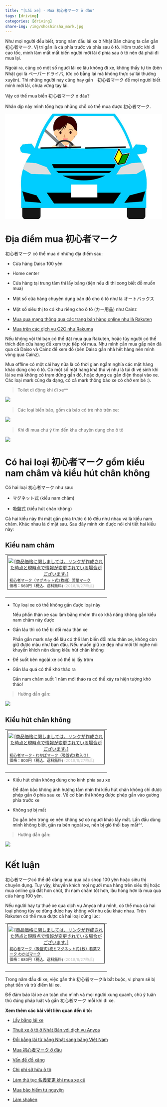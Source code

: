 ```yaml
---
title: "[Lái xe] - Mua 初心者マーク ở đâu"
tags: [driving]
categories: [driving]
share-img: /img/shoshinsha_mark.jpg
---
```


Như mọi người đều biết, trong năm đầu lái xe ở Nhật Bản chúng ta cần gắn 初心者マーク. Vị trí gắn là cả phía trước và phía sau ô tô. Hôm trước khi đi cao tốc, mình làm mất mất biển người mới lái ở phía sau ô tô nên đã phải đi mua lại.

Ngoài ra, cũng có một số người lái xe lâu không đi xe, không thấy tự tin (bên Nhật gọi là ペーパードライバ, tức có bằng lái mà không thực sự lái thường xuyên). Thì những người này cũng hay gắn　初心者マーク để mọi người biết mình mới lái, chưa vững tay lái.

Vậy có thể mua biển 初心者マーク ở đâu?

Nhân dịp này mình tổng hợp những chỗ có thể mua được 初心者マーク.

![](/img/shoshinsha_mark.jpg)

<script async src="//pagead2.googlesyndication.com/pagead/js/adsbygoogle.js"></script>
<ins class="adsbygoogle"
     style="display:block; text-align:center;"
     data-ad-layout="in-article"
     data-ad-format="fluid"
     data-ad-client="ca-pub-2750437710821247"
     data-ad-slot="8905029259"></ins>
<script>
     (adsbygoogle = window.adsbygoogle || []).push({});
</script>

# Địa điểm mua 初心者マーク

初心者マーク có thể mua ở những địa điểm sau:

* Cửa hàng Daiso 100 yên

* Home center

* Cửa hàng tại trung tâm thi lấy bằng (tiện nếu đi thi xong biết đỗ muốn mua)

* Một số cửa hàng chuyên dụng bán đồ cho ô tô như là オートバックス

* Một số siêu thị to có khu riêng cho ô tô (カー用品) như Cainz

* [Mua qua mạng thông qua các trang bán hàng online như là Rakuten](https://a.r10.to/hyHfk2)

* [Mua trên các dịch vụ C2C như Rakuma](https://fril.jp/search/%E5%88%9D%E5%BF%83%E8%80%85%E3%83%9E%E3%83%BC%E3%82%AF%20)

Nếu không vội thì bạn có thể đặt mua qua Rakuten, hoặc tùy người có thể thích đến cửa hàng để xem trực tiếp rồi mua. Như mình cần mua gấp nên đã qua cả Daiso và Cainz để xem đồ (bên Daiso gần nhà hết hàng nên mình vòng qua Cainz).

Mua offline có một cái hay nữa là có thời gian ngắm nghía các mặt hàng khác dùng cho ô tô. Có một số mặt hàng khá thú vị như là túi đi vệ sinh khi lái xe mà không có trạm dừng gần đó, hoặc dụng cụ gắn điện thoại vào xe. Các loại mark cũng đa dạng, có cả mark thông báo xe có chở em bé :).

> Toilet di động khi đi xe^^

![](/img/car_goods_toilet.jpg)

> Các loại biển báo, gồm cả báo có trẻ nhỏ trên xe:

![](/img/car_goods_marks.jpg)

> Khi đi mua chú ý tìm đến khu chuyên dụng cho ô tô

![](/img/car_goods_place.jpg)

# Có hai loại 初心者マーク gồm kiểu nam châm và kiểu hút chân không

Có hai loại 初心者マーク như sau:

* マグネット式 (kiểu nam châm)

* 吸盤式 (kiểu hút chân không)

Cả hai kiểu này thì mặt gắn phía trước ô tô đều như nhau và là kiểu nam châm. Khác nhau là ở mặt sau. Sau đây mình xin được nói chi tiết hai kiểu này:

## Kiểu nam châm

<table border="0" cellpadding="0" cellspacing="0"><tr><td><div style="border:1px solid #000000;background-color:#FFFFFF;width:310px;margin:0px;padding-top:6px;text-align:center;overflow:auto;"><a href="https://hb.afl.rakuten.co.jp/hgc/16f9fa80.ecf6e8fd.16f9fa81.79c60cce/?pc=https%3A%2F%2Fitem.rakuten.co.jp%2Fauc-emukai%2F100000031%2F&m=http%3A%2F%2Fm.rakuten.co.jp%2Fauc-emukai%2Fi%2F10001518%2F&link_type=picttext&ut=eyJwYWdlIjoiaXRlbSIsInR5cGUiOiJwaWN0dGV4dCIsInNpemUiOiIzMDB4MzAwIiwibmFtIjoxLCJuYW1wIjoiZG93biIsImNvbSI6MSwiY29tcCI6ImRvd24iLCJwcmljZSI6MSwiYm9yIjoxLCJjb2wiOjB9" target="_blank" rel="nofollow" style="word-wrap:break-word;"  ><img src="https://hbb.afl.rakuten.co.jp/hgb/16f9fa80.ecf6e8fd.16f9fa81.79c60cce/?me_id=1234762&item_id=10001518&m=https%3A%2F%2Fthumbnail.image.rakuten.co.jp%2F%400_mall%2Fauc-emukai%2Fcabinet%2F05911710%2Fimgrc0071085286.jpg%3F_ex%3D80x80&pc=https%3A%2F%2Fthumbnail.image.rakuten.co.jp%2F%400_mall%2Fauc-emukai%2Fcabinet%2F05911710%2Fimgrc0071085286.jpg%3F_ex%3D300x300&s=300x300&t=picttext" border="0" style="margin:2px" alt="[商品価格に関しましては、リンクが作成された時点と現時点で情報が変更されている場合がございます。]" title="[商品価格に関しましては、リンクが作成された時点と現時点で情報が変更されている場合がございます。]"></a><p style="font-size:12px;line-height:1.4em;text-align:left;margin:0px;padding:2px 6px;word-wrap:break-word"><a href="https://hb.afl.rakuten.co.jp/hgc/16f9fa80.ecf6e8fd.16f9fa81.79c60cce/?pc=https%3A%2F%2Fitem.rakuten.co.jp%2Fauc-emukai%2F100000031%2F&m=http%3A%2F%2Fm.rakuten.co.jp%2Fauc-emukai%2Fi%2F10001518%2F&link_type=picttext&ut=eyJwYWdlIjoiaXRlbSIsInR5cGUiOiJwaWN0dGV4dCIsInNpemUiOiIzMDB4MzAwIiwibmFtIjoxLCJuYW1wIjoiZG93biIsImNvbSI6MSwiY29tcCI6ImRvd24iLCJwcmljZSI6MSwiYm9yIjoxLCJjb2wiOjB9" target="_blank" rel="nofollow" style="word-wrap:break-word;"  >初心者マーク（マグネット式2枚組）若葉マーク</a><br><span >価格：560円（税込、送料無料)</span> <span style="color:#BBB">(2018/8/27時点)</span></p></div><br><p style="font-size:12px;line-height:1.4em;margin:5px;word-wrap:break-word"></p></td></tr></table>

* Tùy loại xe có thể không gắn được loại này

    Nếu phần thân xe sau làm bằng nhôm thì có khả năng không gắn kiểu nam châm này được

* Gắn lâu thì có thể bị đổi màu thân xe

    Phần gắn mark này để lâu có thể làm biến đổi màu thân xe, không còn giữ được màu như ban đầu. Nếu muốn giữ xe đẹp như mới thì nghe nói khuyến khích nên dùng kiểu hút chân không

* Để suốt bên ngoài xe có thể bị lấy trộm

* Gắn lâu quá có thể khó tháo ra

    Gắn nam châm suốt 1 năm mới tháo ra có thể xảy ra hiện tượng khó tháo!

> Hướng dẫn gắn:

![](/img/car_shoshinsha_mark_01.jpg)

## Kiểu hút chân không

<table border="0" cellpadding="0" cellspacing="0"><tr><td><div style="border:1px solid #000000;background-color:#FFFFFF;width:310px;margin:0px;padding-top:6px;text-align:center;overflow:auto;"><a href="https://hb.afl.rakuten.co.jp/hgc/16f9fa80.ecf6e8fd.16f9fa81.79c60cce/?pc=https%3A%2F%2Fitem.rakuten.co.jp%2Fauc-emukai%2F100000771%2F&m=http%3A%2F%2Fm.rakuten.co.jp%2Fauc-emukai%2Fi%2F10001517%2F&link_type=picttext&ut=eyJwYWdlIjoiaXRlbSIsInR5cGUiOiJwaWN0dGV4dCIsInNpemUiOiIzMDB4MzAwIiwibmFtIjoxLCJuYW1wIjoiZG93biIsImNvbSI6MSwiY29tcCI6ImRvd24iLCJwcmljZSI6MSwiYm9yIjoxLCJjb2wiOjB9" target="_blank" rel="nofollow" style="word-wrap:break-word;"  ><img src="https://hbb.afl.rakuten.co.jp/hgb/16f9fa80.ecf6e8fd.16f9fa81.79c60cce/?me_id=1234762&item_id=10001517&m=https%3A%2F%2Fthumbnail.image.rakuten.co.jp%2F%400_mall%2Fauc-emukai%2Fcabinet%2F05911710%2Fimgrc0071085289.jpg%3F_ex%3D80x80&pc=https%3A%2F%2Fthumbnail.image.rakuten.co.jp%2F%400_mall%2Fauc-emukai%2Fcabinet%2F05911710%2Fimgrc0071085289.jpg%3F_ex%3D300x300&s=300x300&t=picttext" border="0" style="margin:2px" alt="[商品価格に関しましては、リンクが作成された時点と現時点で情報が変更されている場合がございます。]" title="[商品価格に関しましては、リンクが作成された時点と現時点で情報が変更されている場合がございます。]"></a><p style="font-size:12px;line-height:1.4em;text-align:left;margin:0px;padding:2px 6px;word-wrap:break-word"><a href="https://hb.afl.rakuten.co.jp/hgc/16f9fa80.ecf6e8fd.16f9fa81.79c60cce/?pc=https%3A%2F%2Fitem.rakuten.co.jp%2Fauc-emukai%2F100000771%2F&m=http%3A%2F%2Fm.rakuten.co.jp%2Fauc-emukai%2Fi%2F10001517%2F&link_type=picttext&ut=eyJwYWdlIjoiaXRlbSIsInR5cGUiOiJwaWN0dGV4dCIsInNpemUiOiIzMDB4MzAwIiwibmFtIjoxLCJuYW1wIjoiZG93biIsImNvbSI6MSwiY29tcCI6ImRvd24iLCJwcmljZSI6MSwiYm9yIjoxLCJjb2wiOjB9" target="_blank" rel="nofollow" style="word-wrap:break-word;"  >初心者マーク・わかばマーク（吸盤式2枚入り）</a><br><span >価格：800円（税込、送料無料)</span> <span style="color:#BBB">(2018/8/27時点)</span></p></div><br><p style="font-size:12px;line-height:1.4em;margin:5px;word-wrap:break-word"></p></td></tr></table>

* Kiểu hút chân không dùng cho kính phía sau xe

    Để đảm bảo không ảnh hưởng tầm nhìn thì kiểu hút chân không chỉ được phép gắn ở phía sau xe. Về cơ bản thì không được phép gắn vào gương phía trước xe

* Không sợ bị mất

    Do gắn bên trong xe nên không sợ có người khác lấy mất. Lần đầu dùng mình không biết, gắn ra bên ngoài xe, nên bị gió thổi bay mất^^.

> Hướng dẫn gắn:

![](/img/car_shoshinsha_mark_02.jpg)

# Kết luận

初心者マークcó thể dễ dàng mua qua các shop 100 yên hoặc siêu thị chuyên dụng. Tuy vậy, khuyến khích mọi người mua hàng trên siêu thị hoặc mua online giá đắt hơn chút, thì nam châm tốt hơn, lâu hỏng hơn là mua qua cửa hàng 100 yên.

Nếu người hay tự thuê xe qua dịch vụ Anyca như mình, có thể mua cả hai loại phòng tùy xe dùng được hay không với nhu cầu khác nhau. Trên Rakuten có thể mua được cả hai loại cùng lúc:

<table border="0" cellpadding="0" cellspacing="0"><tr><td><div style="border:1px solid #000000;background-color:#FFFFFF;width:310px;margin:0px;padding-top:6px;text-align:center;overflow:auto;"><a href="https://hb.afl.rakuten.co.jp/hgc/16f9fa80.ecf6e8fd.16f9fa81.79c60cce/?pc=https%3A%2F%2Fitem.rakuten.co.jp%2Fauc-emukai%2F10000100111%2F&m=http%3A%2F%2Fm.rakuten.co.jp%2Fauc-emukai%2Fi%2F10001516%2F&link_type=picttext&ut=eyJwYWdlIjoiaXRlbSIsInR5cGUiOiJwaWN0dGV4dCIsInNpemUiOiIzMDB4MzAwIiwibmFtIjoxLCJuYW1wIjoiZG93biIsImNvbSI6MSwiY29tcCI6ImRvd24iLCJwcmljZSI6MSwiYm9yIjoxLCJjb2wiOjB9" target="_blank" rel="nofollow" style="word-wrap:break-word;"  ><img src="https://hbb.afl.rakuten.co.jp/hgb/16f9fa80.ecf6e8fd.16f9fa81.79c60cce/?me_id=1234762&item_id=10001516&m=https%3A%2F%2Fthumbnail.image.rakuten.co.jp%2F%400_mall%2Fauc-emukai%2Fcabinet%2F05911710%2Fimgrc0071085288.jpg%3F_ex%3D80x80&pc=https%3A%2F%2Fthumbnail.image.rakuten.co.jp%2F%400_mall%2Fauc-emukai%2Fcabinet%2F05911710%2Fimgrc0071085288.jpg%3F_ex%3D300x300&s=300x300&t=picttext" border="0" style="margin:2px" alt="[商品価格に関しましては、リンクが作成された時点と現時点で情報が変更されている場合がございます。]" title="[商品価格に関しましては、リンクが作成された時点と現時点で情報が変更されている場合がございます。]"></a><p style="font-size:12px;line-height:1.4em;text-align:left;margin:0px;padding:2px 6px;word-wrap:break-word"><a href="https://hb.afl.rakuten.co.jp/hgc/16f9fa80.ecf6e8fd.16f9fa81.79c60cce/?pc=https%3A%2F%2Fitem.rakuten.co.jp%2Fauc-emukai%2F10000100111%2F&m=http%3A%2F%2Fm.rakuten.co.jp%2Fauc-emukai%2Fi%2F10001516%2F&link_type=picttext&ut=eyJwYWdlIjoiaXRlbSIsInR5cGUiOiJwaWN0dGV4dCIsInNpemUiOiIzMDB4MzAwIiwibmFtIjoxLCJuYW1wIjoiZG93biIsImNvbSI6MSwiY29tcCI6ImRvd24iLCJwcmljZSI6MSwiYm9yIjoxLCJjb2wiOjB9" target="_blank" rel="nofollow" style="word-wrap:break-word;"  >初心者マーク（吸盤式1枚とマグネット式1枚）若葉マーク わかばマーク</a><br><span >価格：680円（税込、送料無料)</span> <span style="color:#BBB">(2018/8/27時点)</span></p></div><br><p style="font-size:12px;line-height:1.4em;margin:5px;word-wrap:break-word"></p></td></tr></table>

Trong năm đầu đi xe, việc gắn thẻ 初心者マークlà bắt buộc, vi phạm sẽ bị phạt tiền và trừ điểm lái xe.

Để đảm bảo lái xe an toàn cho mình và mọi người xung quanh, chú ý tuân thủ đúng pháp luật và gắn 初心者マーク mỗi khi đi xe.

**Xem thêm các bài viết liên quan đến ô tô:**

* [Lấy bằng lái xe](https://phuongnq.me/2018-06-08-driving-license-in-japan-part-1/)

* [Thuê xe ô tô ở Nhật Bản với dịch vụ Anyca](https://phuongnq.me/2018-06-30-thue-xe-qua-dich-vu-anyca/)

* [Đổi bằng lái từ bằng Nhật sang bằng Việt Nam](https://phuongnq.me/2018-08-22-doi-bang-nhat-sang-bang-viet/)

* [Mua 初心者マーク ở đâu](https://phuongnq.me/2018-08-27-use-new-user-mark-japan-driver/)

* [Vấn đề đổ xăng](https://phuongnq.me/2018-09-02-driving-in-japan-gasoline/)

* [Chi phí sở hữu ô tô](https://phuongnq.me/2018-09-07-how-much-a-car-cost-whole-life)

* [Làm thủ tục 名義変更 khi mua xe cũ](https://phuongnq.me/2018-11-03-thu-tuc-doi-ten-khi-mua-xe-oto)

* [Mua bảo hiểm tự nguyện](https://phuongnq.me/2018-11-18-first-time-car-insurance/)

* [Làm shaken](/2018-12-12-first-time-shaken)

<script async src="//pagead2.googlesyndication.com/pagead/js/adsbygoogle.js"></script>
<ins class="adsbygoogle"
     style="display:block; text-align:center;"
     data-ad-layout="in-article"
     data-ad-format="fluid"
     data-ad-client="ca-pub-2750437710821247"
     data-ad-slot="8905029259"></ins>
<script>
     (adsbygoogle = window.adsbygoogle || []).push({});
</script>